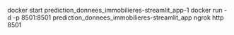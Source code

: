 docker start prediction_donnees_immobilieres-streamlit_app-1
docker run -d -p 8501:8501 prediction_donnees_immobilieres-streamlit_app
ngrok http 8501
